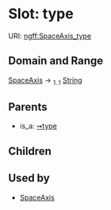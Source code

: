 
# Slot: type



URI: [ngff:SpaceAxis_type](https://w3id.org/ome/ngff/SpaceAxis_type)


## Domain and Range

[SpaceAxis](SpaceAxis.md) &#8594;  <sub>1..1</sub> [String](types/String.md)

## Parents

 *  is_a: [➞type](axis__type.md)

## Children


## Used by

 * [SpaceAxis](SpaceAxis.md)
